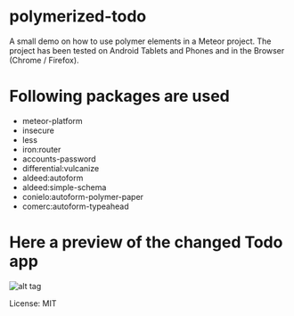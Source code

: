 # polymerized-todo

A small demo on how to use polymer elements in a Meteor project. The project has been tested on Android Tablets and Phones and in the Browser (Chrome / Firefox).

# Following packages are used

  - meteor-platform
  - insecure
  - less
  - iron:router
  - accounts-password
  - differential:vulcanize
  - aldeed:autoform
  - aldeed:simple-schema
  - conielo:autoform-polymer-paper
  - comerc:autoform-typeahead

# Here a preview of the changed Todo app

![alt tag](https://raw.github.com/meteorpoly/polymerized-todo/master/demoscreenshot.png)

License: MIT
